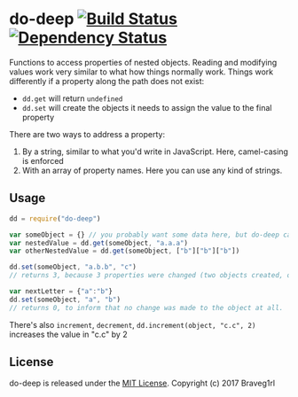 # do-deep [![Build Status](https://travis-ci.org/braveg1rl/do-deep.png?branch=master)](https://travis-ci.org/braveg1rl/do-deep) [![Dependency Status](https://david-dm.org/braveg1rl/do-deep.png)](https://david-dm.org/braveg1rl/do-deep)

Functions to access properties of nested objects.
Reading and modifying values work very similar to what how things normally work.
Things work differently if a property along the path does not exist:
- `dd.get` will return `undefined`
- `dd.set` will create the objects it needs to assign the value to the final property

There are two ways to address a property:
1. By a string, similar to what you'd write in JavaScript. Here, camel-casing is enforced
2. With an array of property names. Here you can use any kind of strings.

## Usage

```javascript
dd = require("do-deep")

var someObject = {} // you probably want some data here, but do-deep can live without
var nestedValue = dd.get(someObject, "a.a.a")
var otherNestedValue = dd.get(someObject, ["b"]["b"]["b"])

dd.set(someObject, "a.b.b", "c") 
// returns 3, because 3 properties were changed (two objects created, one string assigned)

var nextLetter = {"a":"b"}
dd.set(someObject, "a", "b") 
// returns 0, to inform that no change was made to the object at all.

```

There's also `increment`, `decrement`, 
`dd.increment(object, "c.c", 2)` increases the value in "c.c" by 2

## License

do-deep is released under the [MIT License](http://opensource.org/licenses/MIT).
Copyright (c) 2017 Braveg1rl
